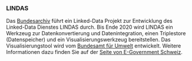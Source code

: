### LINDAS

Das [Bundesarchiv](https://www.bar.admin.ch/) führt ein Linked-Data Projekt zur Entwicklung des Linked-Data Dienstes LINDAS durch. Bis Ende 2020 wird LINDAS ein Werkzeug zur Datenkonvertierung und Datenintegration, einen Triplestore (Datenspeicher) und ein Visualisierungswerkzeug bereitstellen. Das Visualisierungstool wird vom [Bundesamt für Umwelt](https://www.bafu.admin.ch/) entwickelt. Weitere Informationen dazu finden Sie auf der [Seite von E-Government Schweiz](https://www.egovernment.ch/de/umsetzung/e-government-schweiz-2008-2015/lindas/).